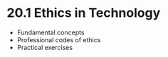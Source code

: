 # 20.1 Ethics in Technology

- Fundamental concepts
- Professional codes of ethics
- Practical exercises
